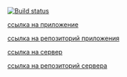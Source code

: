 [![Build status](https://ci.appveyor.com/api/projects/status/plf3jbyg7i2aebx1?svg=true)](https://ci.appveyor.com/project/Yushkevich-A-A/loading-styling)

[ссылка на приложение](https://yushkevich-a-a.github.io/loading_styling/)

[ссылка на репозиторий приложения](https://github.com/Yushkevich-A-A/loading_styling)

[ссылка на сервер](https://yushkevich-loading-styling.herokuapp.com/)

[ссылка на репозиторий сервера](https://github.com/Yushkevich-A-A/loading_styling_server)